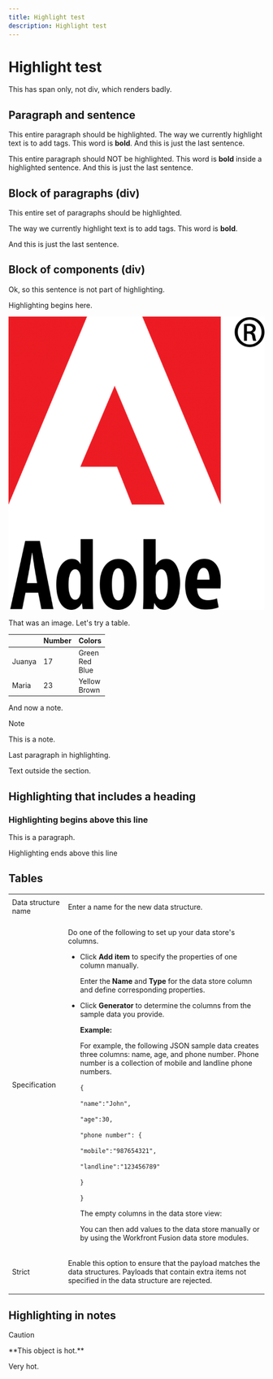 ```yaml
---
title: Highlight test
description: Highlight test
---
```


# Highlight test

This has span only, not div, which renders badly.

## Paragraph and sentence

<span class="preview">This entire paragraph should be highlighted. The way we currently highlight text is to add tags. This word is **bold**. And this is just the last sentence.</span>

This entire paragraph should NOT be highlighted. <span class="preview"> This word is **bold** inside a highlighted sentence.</span> And this is just the last sentence.

## Block of paragraphs (div)

<div class="preview">This entire set of paragraphs should be highlighted. 

The way we currently highlight text is to add tags. This word is **bold**. 

And this is just the last sentence.</div>

## Block of components (div)

Ok, so this sentence is not part of highlighting.

<div class="preview">

Highlighting begins here.

![image](assets/adobe-logo-old.png)

That was an image. Let's try a table.

|  | Number | Colors |
|---|---|---|
| Juanya | 17 | Green<br>Red<br>Blue |
| Maria | 23 | Yellow<br>Brown |

And now a note.

>[!NOTE]
>
>This is a note.

Last paragraph in highlighting.

</div>

Text outside the section.

## Highlighting that includes a heading


<div class="preview">

### Highlighting begins above this line

This is a paragraph.

</div>

Highlighting ends above this line

## Tables

<table style="table-layout:auto">
<tbody> 
  <tr> 
  <td>Data structure name</td> 
  <td> <p> Enter a name for the new data structure.</p> </td> 
  </tr> 
  <tr> 
  <td> <p>Specification</p> </td> 
  <td> <p>Do one of the following to set up your data store's columns.</p> 
    <ul> 
    <li> <p>Click <strong>Add item</strong> to specify the properties of one column manually.</p> <p>Enter the <strong>Name</strong> and <strong>Type</strong> for the data store column and define corresponding properties.</p> </li> 
    <li> <p>Click <strong>Generator</strong> to determine the columns from the sample data you provide.</p> 
    <div class="preview">
     <b>Example: </b> 
      <p>For example, the following JSON sample data creates three columns: name, age, and phone number. Phone number is a collection of mobile and landline phone numbers.</p> 
      <p><code>{</code> </p> 
      <p><code>"name":"John",</code> </p> 
      <p><code>"age":30,</code> </p> 
      <p><code>"phone number": {</code> </p> 
      <p><code>"mobile":"987654321",</code> </p> 
      <p><code>"landline":"123456789"</code> </p> 
      <p><code>}</code> </p> 
      <p><code>}</code> </p> 
      <p>The empty columns in the data store view:</p> 
      <p>You can then add values to the data store manually or by using the Workfront Fusion data store modules.</p> 
    </div> </li> 
    </ul> </td> 
  </tr> 
  <tr> 
  <td>Strict </td> 
  <td> <p>Enable this option to ensure that the payload matches the data structures. Payloads that contain extra items not specified in the data structure are rejected.</p> </td> 
  </tr> 
  </tbody> 
</table>

## Highlighting in notes

>[!CAUTION]
>
><div class="preview">**This object is hot.**
>
>Very hot.</div>
